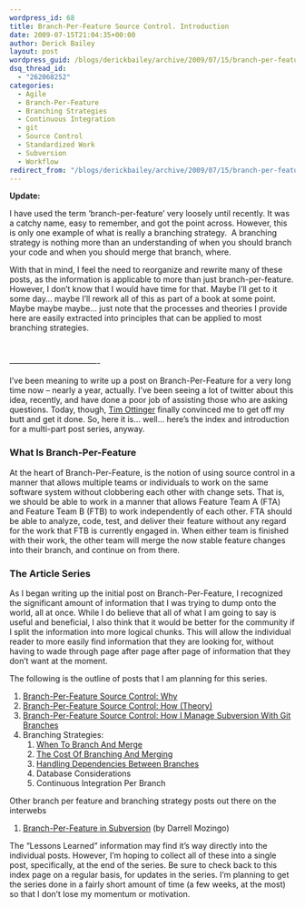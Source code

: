 ```yaml
---
wordpress_id: 68
title: Branch-Per-Feature Source Control. Introduction
date: 2009-07-15T21:04:35+00:00
author: Derick Bailey
layout: post
wordpress_guid: /blogs/derickbailey/archive/2009/07/15/branch-per-feature-source-control-introduction.aspx
dsq_thread_id:
  - "262068252"
categories:
  - Agile
  - Branch-Per-Feature
  - Branching Strategies
  - Continuous Integration
  - git
  - Source Control
  - Standardized Work
  - Subversion
  - Workflow
redirect_from: "/blogs/derickbailey/archive/2009/07/15/branch-per-feature-source-control-introduction.aspx/"
---
```

**Update:** 

I have used the term ‘branch-per-feature’ very loosely until recently. It was a catchy name, easy to remember, and got the point across. However, this is only one example of what is really a branching strategy.&#160; A branching strategy is nothing more than an understanding of when you should branch your code and when you should merge that branch, where. 

With that in mind, I feel the need to reorganize and rewrite many of these posts, as the information is applicable to more than just branch-per-feature. However, I don’t know that I would have time for that. Maybe I’ll get to it some day… maybe I’ll rework all of this as part of a book at some point. Maybe maybe maybe… just note that the processes and theories I provide here are easily extracted into principles that can be applied to most branching strategies.

&#160;

&#8212;&#8212;&#8212;&#8212;&#8212;&#8212;&#8212;&#8212;&#8212;&#8212;&#8212;-

I’ve been meaning to write up a post on Branch-Per-Feature for a very long time now – nearly a year, actually. I’ve been seeing a lot of twitter about this idea, recently, and have done a poor job of assisting those who are asking questions. Today, though, [Tim Ottinger](http://agileotter.blogspot.com/) finally convinced me to get off my butt and get it done. So, here it is… well… here’s the index and introduction for a multi-part post series, anyway.

### What Is Branch-Per-Feature

At the heart of Branch-Per-Feature, is the notion of using source control in a manner that allows multiple teams or individuals to work on the same software system without clobbering each other with change sets. That is, we should be able to work in a manner that allows Feature Team A (FTA) and Feature Team B (FTB) to work independently of each other. FTA should be able to analyze, code, test, and deliver their feature without any regard for the work that FTB is currently engaged in. When either team is finished with their work, the other team will merge the now stable feature changes into their branch, and continue on from there.

### The Article Series

As I began writing up the initial post on Branch-Per-Feature, I recognized the significant amount of information that I was trying to dump onto the world, all at once. While I do believe that all of what I am going to say is useful and beneficial, I also think that it would be better for the community if I split the information into more logical chunks. This will allow the individual reader to more easily find information that they are looking for, without having to wade through page after page after page of information that they don’t want at the moment.

The following is the outline of posts that I am planning for this series.

  1. [Branch-Per-Feature Source Control: Why](http://www.lostechies.com/blogs/derickbailey/archive/2009/07/15/branch-per-feature-source-control-part-1-why.aspx) 
  2. [Branch-Per-Feature Source Control: How (Theory)](http://www.lostechies.com/blogs/derickbailey/archive/2009/07/21/branch-per-feature-source-control-part-2-how-theory.aspx) 
  3. [Branch-Per-Feature Source Control: How I Manage Subversion With Git Branches](http://www.lostechies.com/blogs/derickbailey/archive/2010/02/03/branch-per-feature-how-i-manage-subversion-with-git-branches.aspx) 
  4. Branching Strategies: 
      1. [When To Branch And Merge](http://www.lostechies.com/blogs/derickbailey/archive/2010/02/24/branching-strategies-when-to-branch-and-merge.aspx) 
      2. [The Cost Of Branching And Merging](http://www.lostechies.com/blogs/derickbailey/archive/2010/02/24/branching-strategies-the-cost-of-branching-and-merging.aspx) 
      3. [Handling Dependencies Between Branches](http://www.lostechies.com/blogs/derickbailey/archive/2010/04/06/branching-strategies-handling-dependencies-between-branches.aspx)
      4. Database Considerations 
      5. Continuous Integration Per Branch 

Other branch per feature and branching strategy posts out there on the interwebs

  1. [Branch-Per-Feature in Subversion](http://darrell.mozingo.net/2009/12/04/branch-per-feature-in-subversion/) (by Darrell Mozingo) 

The “Lessons Learned” information may find it’s way directly into the individual posts. However, I’m hoping to collect all of these into a single post, specifically, at the end of the series. Be sure to check back to this index page on a regular basis, for updates in the series. I’m planning to get the series done in a fairly short amount of time (a few weeks, at the most) so that I don’t lose my momentum or motivation.